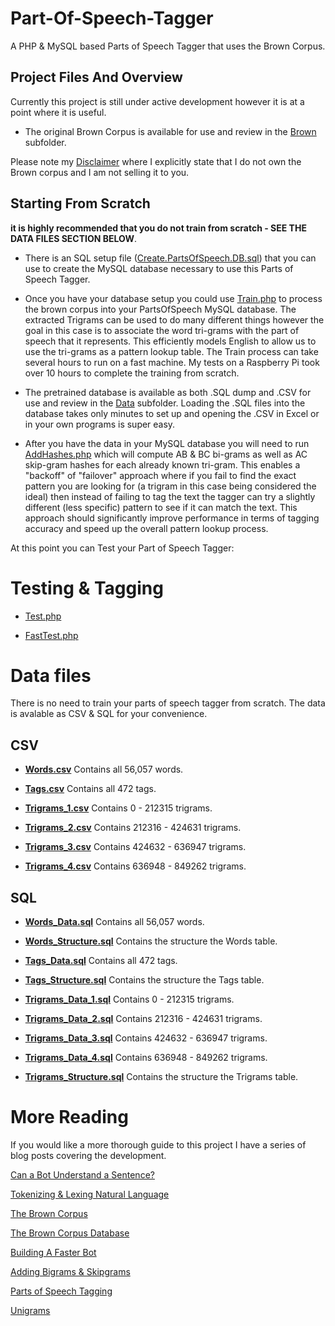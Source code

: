 # Part-Of-Speech-Tagger
A PHP & MySQL based Parts of Speech Tagger that uses the Brown Corpus.


## Project Files And Overview

Currently this project is still under active development however it is at a point where it is useful.

* The original Brown Corpus is available for use and review in the [Brown](https://github.com/geekgirljoy/Part-Of-Speech-Tagger/tree/master/brown) subfolder.

Please note my [Disclaimer](https://github.com/geekgirljoy/Part-Of-Speech-Tagger/blob/master/DISCLAIMER) where I explicitly state that I do not own the Brown corpus and I am not selling it to you.


## Starting From Scratch

**it is highly recommended that you do not train from scratch - SEE THE DATA FILES SECTION BELOW**.

* There is an SQL setup file ([Create.PartsOfSpeech.DB.sql](https://github.com/geekgirljoy/Part-Of-Speech-Tagger/blob/master/Create.PartsOfSpeech.DB.sql)) that you can use to create the MySQL database necessary to use this Parts of Speech Tagger.

* Once you have your database setup you could use [Train.php](https://github.com/geekgirljoy/Part-Of-Speech-Tagger/blob/master/Train.php) to process the brown corpus into your PartsOfSpeech MySQL database. The extracted Trigrams can be used to do many different things however the goal in this case is to associate the word tri-grams with the part of speech that it represents. This efficiently models English to allow us to use the tri-grams as a pattern lookup table. The Train process can take several hours to run on a fast machine. My tests on a Raspberry Pi took over 10 hours to complete the training from scratch. 

* The pretrained database is available as both .SQL dump and .CSV for use and review in the [Data](https://github.com/geekgirljoy/Part-Of-Speech-Tagger/tree/master/data) subfolder. Loading the .SQL files into the database takes only minutes to set up and opening the .CSV in Excel or in your own programs is super easy.

* After you have the data in your MySQL database you will need to run [AddHashes.php]() which will compute AB & BC bi-grams as well as AC skip-gram hashes for each already known tri-gram. This enables a "backoff" of "failover" approach where if you fail to find the exact pattern you are looking for (a trigram in this case being considered the ideal) then instead of failing to tag the text the tagger can try a slightly different (less specific) pattern to see if it can match the text. This approach should significantly improve performance in terms of tagging accuracy and speed up the overall pattern lookup process.

At this point you can Test your Part of Speech Tagger:

# Testing & Tagging

* [Test.php](https://github.com/geekgirljoy/Part-Of-Speech-Tagger/blob/master/Test.php)

* [FastTest.php](https://github.com/geekgirljoy/Part-Of-Speech-Tagger/blob/master/FastTest.php)


# Data files

There is no need to train your parts of speech tagger from scratch. The data is avalable as CSV & SQL for your convenience.


## CSV

* **[Words.csv](https://github.com/geekgirljoy/Part-Of-Speech-Tagger/blob/master/data/csv/Words.csv)** Contains all 56,057 words.

* **[Tags.csv](https://github.com/geekgirljoy/Part-Of-Speech-Tagger/blob/master/data/csv/Tags.csv)** Contains all 472 tags.

* **[Trigrams_1.csv](https://github.com/geekgirljoy/Part-Of-Speech-Tagger/blob/master/data/csv/Trigrams_1.csv)** Contains 0 - 212315 trigrams.

* **[Trigrams_2.csv](https://github.com/geekgirljoy/Part-Of-Speech-Tagger/blob/master/data/csv/Trigrams_2.csv)** Contains 212316 - 424631 trigrams.

* **[Trigrams_3.csv](https://github.com/geekgirljoy/Part-Of-Speech-Tagger/blob/master/data/csv/Trigrams_3.csv)** Contains 424632 - 636947 trigrams.

* **[Trigrams_4.csv](https://github.com/geekgirljoy/Part-Of-Speech-Tagger/blob/master/data/csv/Trigrams_4.csv)** Contains 636948 - 849262 trigrams.



## SQL

* **[Words_Data.sql](https://github.com/geekgirljoy/Part-Of-Speech-Tagger/blob/master/data/csv/Words_Data.sql)** Contains all 56,057 words.

* **[Words_Structure.sql](https://github.com/geekgirljoy/Part-Of-Speech-Tagger/blob/master/data/csv/Words_Structure.sql)** Contains the structure the Words table.

* **[Tags_Data.sql](https://github.com/geekgirljoy/Part-Of-Speech-Tagger/blob/master/data/csv/Tags_Data.sql)** Contains all 472 tags.

* **[Tags_Structure.sql](https://github.com/geekgirljoy/Part-Of-Speech-Tagger/blob/master/data/csv/Tags_Structure.sql)** Contains the structure the Tags table.

* **[Trigrams_Data_1.sql](https://github.com/geekgirljoy/Part-Of-Speech-Tagger/blob/master/data/csv/Trigrams_Data_1.sql)** Contains 0 - 212315 trigrams.

* **[Trigrams_Data_2.sql](https://github.com/geekgirljoy/Part-Of-Speech-Tagger/blob/master/data/csv/Trigrams_Data_2.sql)** Contains 212316 - 424631 trigrams.

* **[Trigrams_Data_3.sql](https://github.com/geekgirljoy/Part-Of-Speech-Tagger/blob/master/data/csv/Trigrams_Data_3.sql)** Contains 424632 - 636947 trigrams.

* **[Trigrams_Data_4.sql](https://github.com/geekgirljoy/Part-Of-Speech-Tagger/blob/master/data/csv/Trigrams_Data_4.sql)** Contains 636948 - 849262 trigrams.

* **[Trigrams_Structure.sql](https://github.com/geekgirljoy/Part-Of-Speech-Tagger/blob/master/data/csv/Trigrams_Structure.sql)** Contains the structure the Trigrams table.



# More Reading

If you would like a more thorough guide to this project I have a series of blog posts covering the development.

[Can a Bot Understand a Sentence?](https://geekgirljoy.wordpress.com/2018/09/24/can-a-bot-understand-a-sentence/)

[Tokenizing & Lexing Natural Language](https://geekgirljoy.wordpress.com/2018/10/04/tokenizing-and-lexing-natural-language/)

[The Brown Corpus](https://geekgirljoy.wordpress.com/2018/10/12/the-brown-corpus/)

[The Brown Corpus Database](https://geekgirljoy.wordpress.com/2018/10/19/the-brown-corpus-database/)

[Building A Faster Bot](https://geekgirljoy.wordpress.com/2018/10/26/building-a-faster-bot/)

[Adding Bigrams & Skipgrams](https://geekgirljoy.wordpress.com/2018/11/09/adding-bigrams-skipgrams/)

[Parts of Speech Tagging](https://geekgirljoy.wordpress.com/2018/11/15/parts-of-speech-tagging/)

[Unigrams](https://geekgirljoy.wordpress.com/2018/11/23/unigrams/)
